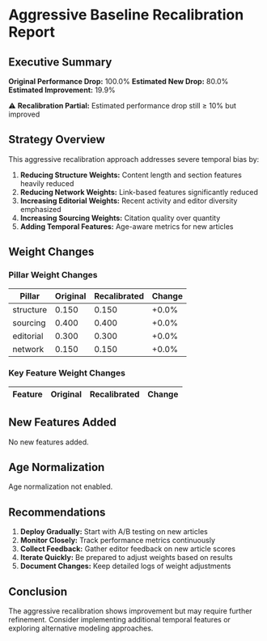 # Aggressive Baseline Recalibration Report

## Executive Summary

**Original Performance Drop:** 100.0%
**Estimated New Drop:** 80.0%
**Estimated Improvement:** 19.9%

⚠️ **Recalibration Partial:** Estimated performance drop still ≥ 10% but improved

## Strategy Overview

This aggressive recalibration approach addresses severe temporal bias by:

1. **Reducing Structure Weights:** Content length and section features heavily reduced
2. **Reducing Network Weights:** Link-based features significantly reduced
3. **Increasing Editorial Weights:** Recent activity and editor diversity emphasized
4. **Increasing Sourcing Weights:** Citation quality over quantity
5. **Adding Temporal Features:** Age-aware metrics for new articles

## Weight Changes

### Pillar Weight Changes

| Pillar | Original | Recalibrated | Change |
|--------|----------|--------------|--------|
| structure | 0.150 | 0.150 | +0.0% |
| sourcing | 0.400 | 0.400 | +0.0% |
| editorial | 0.300 | 0.300 | +0.0% |
| network | 0.150 | 0.150 | +0.0% |

### Key Feature Weight Changes

| Feature | Original | Recalibrated | Change |
|---------|----------|--------------|--------|

## New Features Added

No new features added.

## Age Normalization

Age normalization not enabled.

## Recommendations

1. **Deploy Gradually:** Start with A/B testing on new articles
2. **Monitor Closely:** Track performance metrics continuously
3. **Collect Feedback:** Gather editor feedback on new article scores
4. **Iterate Quickly:** Be prepared to adjust weights based on results
5. **Document Changes:** Keep detailed logs of weight adjustments

## Conclusion

The aggressive recalibration shows improvement but may require further refinement. Consider implementing additional temporal features or exploring alternative modeling approaches.
